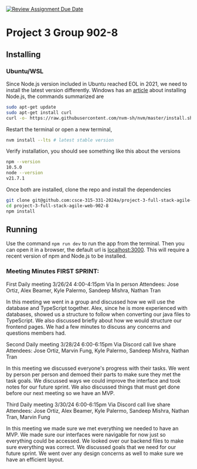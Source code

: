 [![Review Assignment Due Date](https://classroom.github.com/assets/deadline-readme-button-24ddc0f5d75046c5622901739e7c5dd533143b0c8e959d652212380cedb1ea36.svg)](https://classroom.github.com/a/ttC5_kKh)

# Project 3 Group 902-8

## Installing

### Ubuntu/WSL

Since Node.js version included in Ubuntu reached EOL in 2021, we need to install the latest version differently.
Windows has an [article](https://learn.microsoft.com/en-us/windows/dev-environment/javascript/nodejs-on-wsl) about installing Node.js, the commands summarized are

```bash
sudo apt-get update
sudo apt-get install curl
curl -o- https://raw.githubusercontent.com/nvm-sh/nvm/master/install.sh | bash # install nvm
```

Restart the terminal or open a new terminal,

```bash
nvm install --lts # latest stable version
```

Verify installation, you should see something like this about the versions

```bash
npm --version
10.5.0
node --version
v21.7.1
```

Once both are installed, clone the repo and install the dependencies

```bash
git clone git@github.com:csce-315-331-2024a/project-3-full-stack-agile-web-902-8.git
cd project-3-full-stack-agile-web-902-8
npm install
```

## Running

Use the command `npm run dev` to run the app from the terminal. Then you can open it in a browser, the default url is [localhost:3000](http://localhost:3000). This will require a recent version of npm and Node.js to be installed.

### Meeting Minutes FIRST SPRINT:

First Daily meeting 3/26/24 4:00-4:15pm Via In person Attendees: Jose Ortiz, Alex Beamer, Kyle Palermo, Sandeep Mishra, Nathan Tran

In this meeting we went in a group and discussed how we will use the database and TypeScript together. Alex, since he is more experienced with databases, showed us a structure to follow when converting our java files to TypeScript. We also discussed briefly about how we would structure our frontend pages. We had a few minutes to discuss any concerns and questions members had.

Second Daily meeting 3/28/24 6:00-6:15pm Via Discord call live share Attendees: Jose Ortiz, Marvin Fung, Kyle Palermo, Sandeep Mishra, Nathan Tran

In this meeting we discussed everyone's progress with their tasks. We went by person per person and demoed their parts to make sure they met the task goals. We discussed ways we could improve the interface and took notes for our future sprint. We also discussed things that must get done before our next meeting so we have an MVP.

Third Daily meeting 3/30/24 6:00-6:15pm Via Discord call live share Attendees: Jose Ortiz, Alex Beamer, Kyle Palermo, Sandeep Mishra, Nathan Tran, Marvin Fung

In this meeting we made sure we met everything we needed to have an MVP. We made sure our interfaces were navigable for now just so everything could be accessed. We looked over our backend files to make sure everything was correct. We discussed goals that we need for our future sprint. We went over any design concerns as well to make sure we have an efficient layout.
